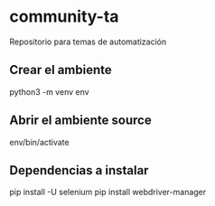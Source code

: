 # community-ta
Repositorio para temas de automatización

## Crear el ambiente 
python3 -m venv env

## Abrir el ambiente source 
env/bin/activate

## Dependencias a instalar
pip install -U selenium
pip install webdriver-manager
